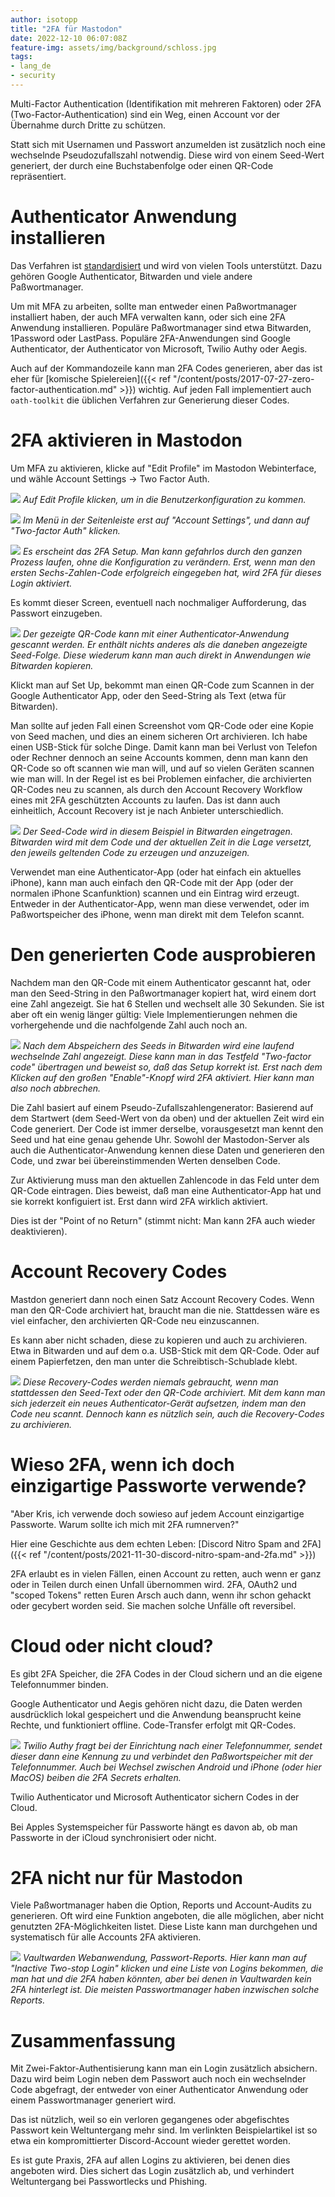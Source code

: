 ```yaml
---
author: isotopp
title: "2FA für Mastodon"
date: 2022-12-10 06:07:08Z
feature-img: assets/img/background/schloss.jpg
tags:
- lang_de
- security
---
```


Multi-Factor Authentication (Identifikation mit mehreren Faktoren) oder 2FA (Two-Factor-Authentication) sind ein Weg, einen Account vor der Übernahme durch Dritte zu schützen.

Statt sich mit Usernamen und Passwort anzumelden ist zusätzlich noch eine wechselnde Pseudozufallszahl notwendig.
Diese wird von einem Seed-Wert generiert, der durch eine Buchstabenfolge oder einen QR-Code repräsentiert.

# Authenticator Anwendung installieren

Das Verfahren ist [standardisiert](https://www.rfc-editor.org/rfc/rfc6238) und wird von vielen Tools unterstützt.
Dazu gehören Google Authenticator, Bitwarden und viele andere Paßwortmanager.

Um mit MFA zu arbeiten, sollte man entweder einen Paßwortmanager installiert haben, der auch MFA verwalten kann, oder sich eine 2FA Anwendung installieren.
Populäre Paßwortmanager sind etwa Bitwarden, 1Password oder LastPass.
Populäre 2FA-Anwendungen sind Google Authenticator, der Authenticator von Microsoft, Twilio Authy oder Aegis.

Auch auf der Kommandozeile kann man 2FA Codes generieren, aber das ist eher für 
[komische Spielereien]({{< ref "/content/posts/2017-07-27-zero-factor-authentication.md" >}})
wichtig.
Auf jeden Fall implementiert auch `oath-toolkit` die üblichen Verfahren zur Generierung dieser Codes. 

# 2FA aktivieren in Mastodon

Um MFA zu aktivieren, klicke auf "Edit Profile" im Mastodon Webinterface, und wähle Account Settings -> Two Factor Auth.

![](/uploads/2022/12/2fa-01.png)
*Auf Edit Profile klicken, um in die Benutzerkonfiguration zu kommen.*

![](/uploads/2022/12/2fa-02.png)
*Im Menü in der Seitenleiste erst auf "Account Settings", und dann auf "Two-factor Auth" klicken.*

![](/uploads/2022/12/2fa-03.png)
*Es erscheint das 2FA Setup. Man kann gefahrlos durch den ganzen Prozess laufen, ohne die Konfiguration zu verändern. 
Erst, wenn man den ersten Sechs-Zahlen-Code erfolgreich eingegeben hat, wird 2FA für dieses Login aktiviert.*

Es kommt dieser Screen, eventuell nach nochmaliger Aufforderung, das Passwort einzugeben.

![](/uploads/2022/12/2fa-04.png)
*Der gezeigte QR-Code kann mit einer Authenticator-Anwendung gescannt werden.
Er enthält nichts anderes als die daneben angezeigte Seed-Folge.
Diese wiederum kann man auch direkt in Anwendungen wie Bitwarden kopieren.*

Klickt man auf Set Up, bekommt man einen QR-Code zum Scannen in der Google Authenticator App, oder den Seed-String als Text (etwa für Bitwarden).

Man sollte auf jeden Fall einen Screenshot vom QR-Code oder eine Kopie von Seed machen, und dies an einem sicheren Ort archivieren.
Ich habe einen USB-Stick für solche Dinge.
Damit kann man bei Verlust von Telefon oder Rechner dennoch an seine Accounts kommen, denn man kann den QR-Code so oft scannen wie man will, und auf so vielen Geräten scannen wie man will.
In der Regel ist es bei Problemen einfacher, die archivierten QR-Codes neu zu scannen, als durch den Account Recovery Workflow eines mit 2FA geschützten Accounts zu laufen.
Das ist dann auch einheitlich, Account Recovery ist je nach Anbieter unterschiedlich.

![](/uploads/2022/12/2fa-05.png)
*Der Seed-Code wird in diesem Beispiel in Bitwarden eingetragen.
Bitwarden wird mit dem Code und der aktuellen Zeit in die Lage versetzt, den jeweils geltenden Code zu erzeugen und anzuzeigen.*

Verwendet man eine Authenticator-App (oder hat einfach ein aktuelles iPhone), kann man auch einfach den QR-Code mit der App (oder der normalen iPhone Scanfunktion) scannen und ein Eintrag wird erzeugt.
Entweder in der Authenticator-App, wenn man diese verwendet, oder im Paßwortspeicher des iPhone, wenn man direkt mit dem Telefon scannt.

# Den generierten Code ausprobieren

Nachdem man den QR-Code mit einem Authenticator gescannt hat, oder man den Seed-String in den Paßwortmanager kopiert hat, wird einem dort eine Zahl angezeigt.
Sie hat 6 Stellen und wechselt alle 30 Sekunden.
Sie ist aber oft ein wenig länger gültig: Viele Implementierungen nehmen die vorhergehende und die nachfolgende Zahl auch noch an.

![](/uploads/2022/12/2fa-06.png)
*Nach dem Abspeichern des Seeds in Bitwarden wird eine laufend wechselnde Zahl angezeigt.
Diese kann man in das Testfeld "Two-factor code" übertragen und beweist so, daß das Setup korrekt ist.
Erst nach dem Klicken auf den großen "Enable"-Knopf wird 2FA aktiviert. Hier kann man also noch abbrechen.* 

Die Zahl basiert auf einem Pseudo-Zufallszahlengenerator:
Basierend auf dem Startwert (dem Seed-Wert von da oben) und der aktuellen Zeit wird ein Code generiert.
Der Code ist immer derselbe, vorausgesetzt man kennt den Seed und hat eine genau gehende Uhr.
Sowohl der Mastodon-Server als auch die Authenticator-Anwendung kennen diese Daten und generieren den Code, und zwar bei übereinstimmenden Werten denselben Code.

Zur Aktivierung muss man den aktuellen Zahlencode in das Feld unter dem QR-Code eintragen.
Dies beweist, daß man eine Authenticator-App hat und sie korrekt konfiguiert ist.
Erst dann wird 2FA wirklich aktiviert.

Dies ist der "Point of no Return" (stimmt nicht: Man kann 2FA auch wieder deaktivieren).

# Account Recovery Codes

Mastdon generiert dann noch einen Satz Account Recovery Codes.
Wenn man den QR-Code archiviert hat, braucht man die nie.
Stattdessen wäre es viel einfacher, den archivierten QR-Code neu einzuscannen.

Es kann aber nicht schaden, diese zu kopieren und auch zu archivieren.
Etwa in Bitwarden und auf dem o.a. USB-Stick mit dem QR-Code.
Oder auf einem Papierfetzen, den man unter die Schreibtisch-Schublade klebt.

![](/uploads/2022/12/2fa-07.png)
*Diese Recovery-Codes werden niemals gebraucht, wenn man stattdessen den Seed-Text oder den QR-Code archiviert.
Mit dem kann man sich jederzeit ein neues Authenticator-Gerät aufsetzen, indem man den Code neu scannt.
Dennoch kann es nützlich sein, auch die Recovery-Codes zu archivieren.*

# Wieso 2FA, wenn ich doch einzigartige Passworte verwende?

"Aber Kris, ich verwende doch sowieso auf jedem Account einzigartige Passworte.
Warum sollte ich mich mit 2FA rumnerven?"

Hier eine Geschichte aus dem echten Leben:
[Discord Nitro Spam and 2FA]({{< ref "/content/posts/2021-11-30-discord-nitro-spam-and-2fa.md" >}})

2FA erlaubt es in vielen Fällen, einen Account zu retten, auch wenn er ganz oder in Teilen durch einen Unfall übernommen wird.
2FA, OAuth2 und "scoped Tokens" retten Euren Arsch auch dann, wenn ihr schon gehackt oder gecybert worden seid.
Sie machen solche Unfälle oft reversibel.

# Cloud oder nicht cloud?

Es gibt 2FA Speicher, die 2FA Codes in der Cloud sichern und an die eigene Telefonnummer binden.

Google Authenticator und Aegis gehören nicht dazu, die Daten werden ausdrücklich lokal gespeichert und die Anwendung beansprucht keine Rechte, und funktioniert offline.
Code-Transfer erfolgt mit QR-Codes.

![](/uploads/2022/12/2fa-08.png)
*Twilio Authy fragt bei der Einrichtung nach einer Telefonnummer, sendet dieser dann eine Kennung zu und verbindet den Paßwortspeicher mit der Telefonnummer.
Auch bei Wechsel zwischen Android und iPhone (oder hier MacOS) beiben die 2FA Secrets erhalten.*

Twilio Authenticator und Microsoft Authenticator sichern Codes in der Cloud.

Bei Apples Systemspeicher für Passworte hängt es davon ab, ob man Passworte in der iCloud synchronisiert oder nicht.

# 2FA nicht nur für Mastodon

Viele Paßwortmanager haben die Option, Reports und Account-Audits zu generieren.
Oft wird eine Funktion angeboten, die alle möglichen, aber nicht genutzten 2FA-Möglichkeiten listet.
Diese Liste kann man durchgehen und systematisch für alle Accounts 2FA aktivieren.

![](/uploads/2022/12/2fa-09.png)
*Vaultwarden Webanwendung, Passwort-Reports.
Hier kann man auf "Inactive Two-stop Login" klicken und eine Liste von Logins bekommen, die man hat und die 2FA haben könnten, aber bei denen in Vaultwarden kein 2FA hinterlegt ist.
Die meisten Passwortmanager haben inzwischen solche Reports.*

# Zusammenfassung

Mit Zwei-Faktor-Authentisierung kann man ein Login zusätzlich absichern.
Dazu wird beim Login neben dem Passwort auch noch ein wechselnder Code abgefragt, der entweder von einer Authenticator Anwendung oder einem Passwortmanager generiert wird.

Das ist nützlich, weil so ein verloren gegangenes oder abgefischtes Passwort kein Weltuntergang mehr sind.
Im verlinkten Beispielartikel ist so etwa ein kompromittierter Discord-Account wieder gerettet worden.

Es ist gute Praxis, 2FA auf allen Logins zu aktivieren, bei denen dies angeboten wird.
Dies sichert das Login zusätzlich ab, und verhindert Weltuntergang bei Passwortlecks und Phishing.
